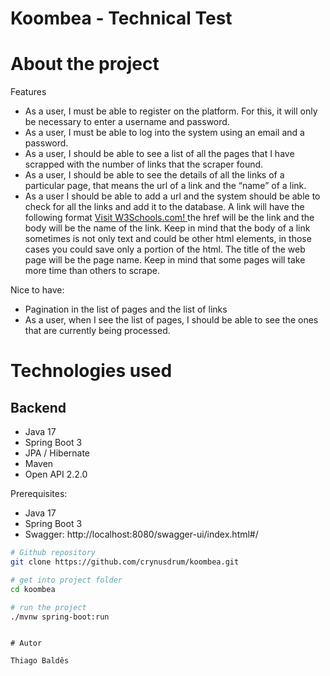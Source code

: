 # Koombea - Technical Test


  # About the project


Features
- As a user, I must be able to register on the platform. For this, it will only be
necessary to enter a username and password.
- As a user, I must be able to log into the system using an email and a password.
- As a user, I should be able to see a list of all the pages that I have scrapped with
the number of links that the scraper found.
- As a user, I should be able to see the details of all the links of a particular page,
that means the url of a link and the “name” of a link.
- As a user I should be able to add a url and the system should be able to check
for all the links and add it to the database. A link will have the following format
<a href="https://www.w3schools.com"> Visit W3Schools.com! </a> the href will
be the link and the body will be the name of the link. Keep in mind that the
body of a link sometimes is not only text and could be other html elements, in
those cases you could save only a portion of the html. The title of the web page
will be the page name. Keep in mind that some pages will take more time than
others to scrape.

Nice to have:
- Pagination in the list of pages and the list of links
- As a user, when I see the list of pages, I should be able to see the ones that are
currently being processed.


# Technologies used
## Backend
- Java 17
- Spring Boot 3
- JPA / Hibernate
- Maven
- Open API 2.2.0


Prerequisites: 
- Java 17
- Spring Boot 3
- Swagger: http://localhost:8080/swagger-ui/index.html#/


  
```bash
# Github repository
git clone https://github.com/crynusdrum/koombea.git

# get into project folder
cd koombea

# run the project
./mvnw spring-boot:run
```


```

# Autor

Thiago Baldês

